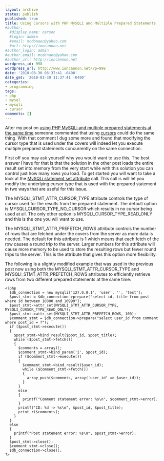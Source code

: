 ```yaml
---
layout: archive
status: publish
published: true
title: Using Cursors with PHP MySQLi and Multiple Prepared Statements
#author:
  #display_name: carson
  #login: admin
  #email: mcdonaec@yahoo.com
  #url: http://ioncannon.net
#author_login: admin
#author_email: mcdonaec@yahoo.com
#author_url: http://ioncannon.net
wordpress_id: 998
wordpress_url: http://www.ioncannon.net/?p=998
date: '2010-03-30 06:37:41 -0400'
date_gmt: '2010-03-30 11:37:41 -0400'
categories:
- programming
tags:
- php
- mysql
- mysqli
- cursor
comments: []
---
```


After my post on <a href="http://www.ioncannon.net/programming/889/php-mysqli-and-multiple-prepared-statements/">using PHP MySQLi and multiple prepared statements at the same time</a> someone commented that using <a href="http://dev.mysql.com/doc/refman/5.5/en/cursors.html">cursors</a> could do the same thing. With that comment I dug some more and found that modifying the cursor type that is used under the covers will indeed let you execute multiple prepared statements concurrently on the same connection.


First off you may ask yourself why you would want to use this. The best answer I have for that is that the solution in the other post loads the entire result set into memory from the very start while with this solution you can control just how many rows you load. To get started you will want to take a look at the <a href="http://php.net/manual/en/mysqli-stmt.attr-set.php">MySQLi statement set attribute</a> call. This call is will let you modify the underlying cursor type that is used with the prepared statement in two ways that are useful for this issue.


The MYSQLI_STMT_ATTR_CURSOR_TYPE attribute controls the type of cursor used for the results from the prepared statement. The default option is MYSQLI_CURSOR_TYPE_NO_CURSOR  which results in no cursor being used at all. The only other option is MYSQLI_CURSOR_TYPE_READ_ONLY and this is the one you will want to use.


The MYSQLI_STMT_ATTR_PREFETCH_ROWS attribute controls the number of rows that are fetched under the covers from the server as more data is needed. The default for this attribute is 1 which means that each fetch of the row causes a round trip to the server. Larger numbers for this attribute will cause more memory to be used to store the resulting rows but fewer round trips to the server. This is the attribute that gives this option more flexibility.


The following is a slightly modified example that was used in the previous post now using both the MYSQLI_STMT_ATTR_CURSOR_TYPE and MYSQLI_STMT_ATTR_PREFETCH_ROWS attributes to efficiently retrieve rows from two different prepared statements at the same time:


```
<?php
  $db_connection = new mysqli('127.0.0.1', 'user', '', 'test');
  $post_stmt = $db_connection->prepare("select id, title from post where id between 10000 and 10999");
  $post_stmt->attr_set(MYSQLI_STMT_ATTR_CURSOR_TYPE, MYSQLI_CURSOR_TYPE_READ_ONLY);
  $post_stmt->attr_set(MYSQLI_STMT_ATTR_PREFETCH_ROWS, 100);
  $comment_stmt = $db_connection->prepare("select user_id from comment where post_id = ?");
  if ($post_stmt->execute())
  {
    $post_stmt->bind_result($post_id, $post_title);
    while ($post_stmt->fetch())
    {
      $comments = array();
      $comment_stmt->bind_param('i', $post_id);
      if ($comment_stmt->execute())
      {
        $comment_stmt->bind_result($user_id);
        while ($comment_stmt->fetch())
        {
          array_push($comments, array('user_id' => $user_id));
        }
      }
      else
      {
        printf("Comment statement error: %s\n", $comment_stmt->error);
      }
      printf("ID: %d -> %s\n", $post_id, $post_title);
      print_r($comments);
    }
  }
  else
  {
    printf("Post statement error: %s\n", $post_stmt->error);
  }
  $post_stmt->close();
  $comment_stmt->close();
  $db_connection->close();
?>
```
